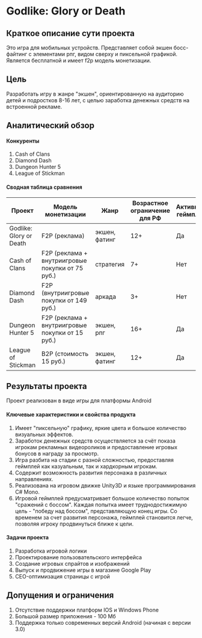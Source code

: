 # Godlike: Glory or Death
## Краткое описание сути проекта
Это игра для мобильных устройств. Представляет собой экшен босс-файтинг с элементами рпг, видом сверху и пиксельной графикой. Является бесплатной и имеет f2p модель монетизации.

## Цель
Разработать игру в жанре "экшен", ориентированную на аудиторию детей и подростков 8-16 лет, с целью заработка денежных средств на встроенной рекламе.

## Аналитический обзор
#### Конкуренты
1. Cash of Clans
1. Diamond Dash
1. Dungeon Hunter 5
1. League of Stickman

#### Сводная таблица сравнения

| Проект                  | Модель монетизации                               | Жанр          | Возрастное ограничение для РФ | Активный геймплей |Средняя продолжительность игровой сессии | Кем поддерживается |
|-------------------------|--------------------------------------------------|---------------|-------------------------------|-------------------|-----------------|------------------------------------------|
| Godlike: Glory or Death | F2P (реклама)                                    | экшен, фатинг | 12+                           | Да                | 10 минут                                 | Bomj Gang Games    |
| Cash of Clans           | F2P (реклама + внутриигровые покупки от 75 руб.) | стратегия     | 7+                            | Нет               | 15 минут                                 | Supercell          |
| Diamond Dash            | F2P (внутриигровые покупки от 149 руб.)          | аркада        | 3+                            | Нет               | 5 минут                                  | Wooga              |
| Dungeon Hunter 5        | F2P (реклама + внутриигровые покупки от 15 руб.) | экшен, рпг    | 16+                           | Да                | 30 минут                                 | Gameloft SE        |
| League of Stickman      | B2P (стоимость 15 руб.)                          | экшен, фатинг | 12+                           | Да                | 10 минут                                 | DreamSky           |

## Результаты проекта
Проект реализован в виде игры для платформы Android
#### Ключевые характеристики и свойства продукта
1. Имеет "пиксельную" графику, яркие цвета и большое количество визуальных эффектов.
1. Заработок денежных средств осуществляется за счёт показа игрокам рекламных видеороликов и предоставление игровых бонусов в награду за просмотр.
1. Игра разбита на стадии с разной сложностью, предоставляя геймплей как казуальным, так и хардкорным игрокам.
1. Содержит возможность развития персонажа в различных направлениях.
1. Реализована на игровом движке Unity3D и языке программирования C# Mono.
1. Игровой геймплей предусматривает большое количество попыток "сражений с боссом". Каждая попытка имеет труднодостижимую цель - "победу над боссом", представляющую конец игры. Со временем за счет развития персонажа, геймплей становится легче, позволяя игроку продвинуться ближе к цели.

#### Задачи проекта
1. Разработка игровой логики
1. Проектирование пользовательского интерфейса
1. Создание игровых спрайтов и изображений
1. Выпуск и продвижение игры в магазине Google Play
1. CEO-оптимизация страницы с игрой

## Допущения и ограничения
1. Отсутствие поддержки платформ IOS и Windows Phone
1. Большой размер приложения - 100 Мб
1. Поддержка только современных версий Android (начиная с версии 3.0)
